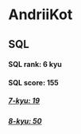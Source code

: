 # AndriiKot
## SQL
#### SQL rank: 6 kyu
#### SQL score: 155
##### [7-kyu: 19](https://github.com/AndriiKot/SQL__CodeWars/tree/main/kyu-7)
##### [8-kyu: 50](https://github.com/AndriiKot/SQL__CodeWars/tree/main/kyu-8)
